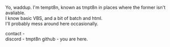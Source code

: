 Yo, waddup. I'm tempt8n, known as tmpt8n in places where the former isn't avaliable.
<br>
I know basic VBS, and a bit of batch and html.
<br>
I'll probably mess around here occasionally.

contact -
<br>
discord - tmpt8n
github - you are here.
